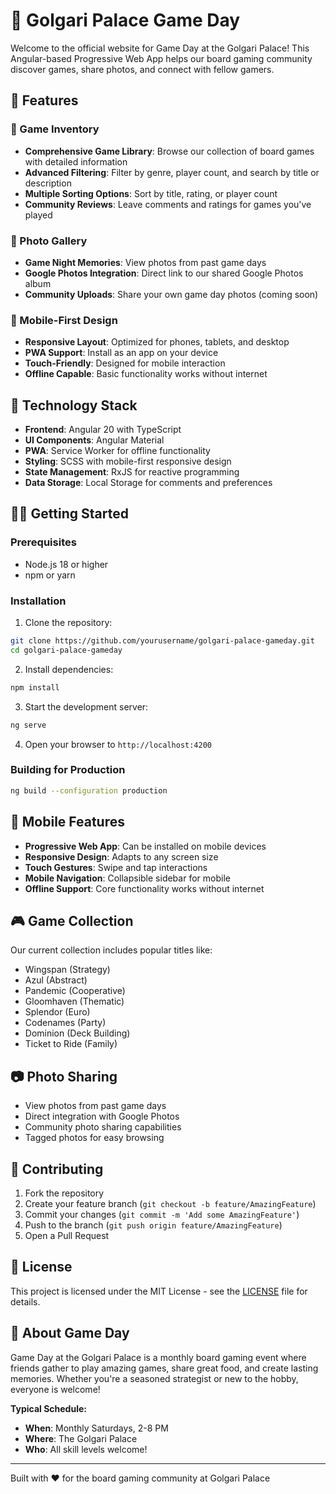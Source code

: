 # 🏰 Golgari Palace Game Day

Welcome to the official website for Game Day at the Golgari Palace! This Angular-based Progressive Web App helps our board gaming community discover games, share photos, and connect with fellow gamers.

## 🎯 Features

### 🎲 Game Inventory
- **Comprehensive Game Library**: Browse our collection of board games with detailed information
- **Advanced Filtering**: Filter by genre, player count, and search by title or description
- **Multiple Sorting Options**: Sort by title, rating, or player count
- **Community Reviews**: Leave comments and ratings for games you've played

### 📸 Photo Gallery
- **Game Night Memories**: View photos from past game days
- **Google Photos Integration**: Direct link to our shared Google Photos album
- **Community Uploads**: Share your own game day photos (coming soon)

### 📱 Mobile-First Design
- **Responsive Layout**: Optimized for phones, tablets, and desktop
- **PWA Support**: Install as an app on your device
- **Touch-Friendly**: Designed for mobile interaction
- **Offline Capable**: Basic functionality works without internet

## 🚀 Technology Stack

- **Frontend**: Angular 20 with TypeScript
- **UI Components**: Angular Material
- **PWA**: Service Worker for offline functionality
- **Styling**: SCSS with mobile-first responsive design
- **State Management**: RxJS for reactive programming
- **Data Storage**: Local Storage for comments and preferences

## 🏃‍♂️ Getting Started

### Prerequisites
- Node.js 18 or higher
- npm or yarn

### Installation

1. Clone the repository:
```bash
git clone https://github.com/yourusername/golgari-palace-gameday.git
cd golgari-palace-gameday
```

2. Install dependencies:
```bash
npm install
```

3. Start the development server:
```bash
ng serve
```

4. Open your browser to `http://localhost:4200`

### Building for Production

```bash
ng build --configuration production
```

## 📱 Mobile Features

- **Progressive Web App**: Can be installed on mobile devices
- **Responsive Design**: Adapts to any screen size
- **Touch Gestures**: Swipe and tap interactions
- **Mobile Navigation**: Collapsible sidebar for mobile
- **Offline Support**: Core functionality works without internet

## 🎮 Game Collection

Our current collection includes popular titles like:
- Wingspan (Strategy)
- Azul (Abstract)
- Pandemic (Cooperative)
- Gloomhaven (Thematic)
- Splendor (Euro)
- Codenames (Party)
- Dominion (Deck Building)
- Ticket to Ride (Family)

## 📷 Photo Sharing

- View photos from past game days
- Direct integration with Google Photos
- Community photo sharing capabilities
- Tagged photos for easy browsing

## 🤝 Contributing

1. Fork the repository
2. Create your feature branch (`git checkout -b feature/AmazingFeature`)
3. Commit your changes (`git commit -m 'Add some AmazingFeature'`)
4. Push to the branch (`git push origin feature/AmazingFeature`)
5. Open a Pull Request

## 📄 License

This project is licensed under the MIT License - see the [LICENSE](LICENSE) file for details.

## 🎉 About Game Day

Game Day at the Golgari Palace is a monthly board gaming event where friends gather to play amazing games, share great food, and create lasting memories. Whether you're a seasoned strategist or new to the hobby, everyone is welcome!

**Typical Schedule:**
- **When**: Monthly Saturdays, 2-8 PM
- **Where**: The Golgari Palace
- **Who**: All skill levels welcome!

---

Built with ❤️ for the board gaming community at Golgari Palace